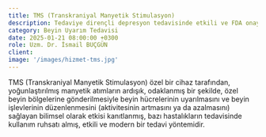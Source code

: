 ```yaml
---
title: TMS (Transkraniyal Manyetik Stimulasyon)
description: Tedaviye dirençli depresyon tedavisinde etkili ve FDA onaylı, psikiyatride kullanımı giderek artan, modern, bir beyin uyarım ve beyin aktivitesi düzenleme (nöromodülasyon) tedavisidir.
category: Beyin Uyarım Tedavisi
date: 2025-01-21 08:00:00 +0300
role: Uzm. Dr. İsmail BUÇGÜN
client: 
image: '/images/hizmet-tms.jpg'
---
```


TMS (Transkraniyal Manyetik Stimulasyon) özel bir cihaz tarafından, yoğunlaştırılmış manyetik atımların ardışık, odaklanmış bir şekilde, özel beyin bölgelerine gönderilmesiyle beyin hücrelerinin uyarılmasını ve beyin işlevlerinin düzenlenmesini (aktivitesinin artmasını ya da azalmasını) sağlayan bilimsel olarak etkisi kanıtlanmış, bazı hastalıkların tedavisinde kullanım ruhsatı almış, etkili ve modern bir tedavi yöntemidir.